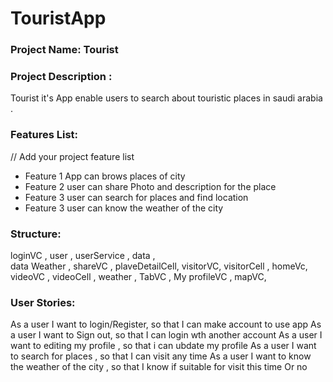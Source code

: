 # TouristApp
### Project Name: Tourist
### Project Description :
Tourist it's App enable users to search about touristic places in saudi arabia .
### Features List:
// Add your project feature list
- Feature 1 App can brows places of city 
- Feature 2 user can share Photo and description for the place 
- Feature 3 user can search for places and find location 
- Feature 3 user can know the weather of the city 

### Structure:
loginVC , 
user , 
userService ,
data ,  
data Weather ,
shareVC ,
plaveDetailCell,
visitorVC, 
visitorCell ,
homeVc,
videoVC ,
videoCell , 
weather , 
TabVC ,
My profileVC ,
mapVC,
### User Stories:
As a user I want to login/Register, so that I can make account to use app
As a user I want to Sign out, so that I can login wth another account
As a user I want to editing my profile , so that i can ubdate my profile
As a user I want to search for places , so that I can visit any time
As a user I want to know the weather of the city , so that I know if suitable for visit this time Or no 
